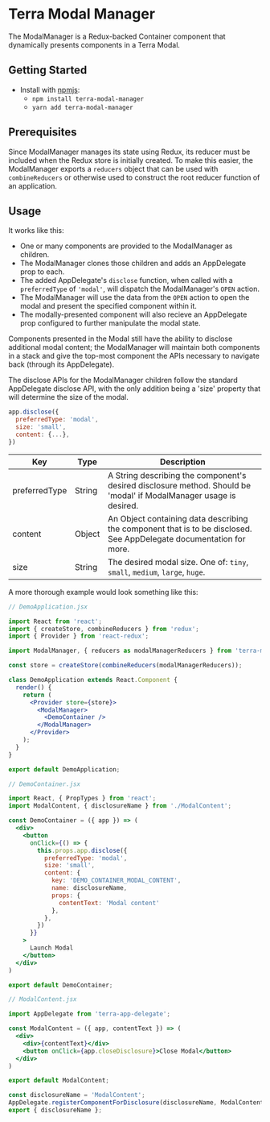 # Terra Modal Manager

The ModalManager is a Redux-backed Container component that dynamically presents components in a Terra Modal.

## Getting Started

- Install with [npmjs](https://www.npmjs.com):
  - `npm install terra-modal-manager`
  - `yarn add terra-modal-manager`

## Prerequisites

Since ModalManager manages its state using Redux, its reducer must be included when the Redux store is initially created. To make
this easier, the ModalManager exports a `reducers` object that can be used with `combineReducers` or otherwise used to
construct the root reducer function of an application.

## Usage

It works like this:
* One or many components are provided to the ModalManager as children.
* The ModalManager clones those children and adds an AppDelegate prop to each.
* The added AppDelegate's `disclose` function, when called with a `preferredType` of `'modal'`, will dispatch the ModalManager's `OPEN` action.
* The ModalManager will use the data from the `OPEN` action to open the modal and present the specified component within it.
* The modally-presented component will also recieve an AppDelegate prop configured to further manipulate the modal state.

Components presented in the Modal still have the ability to disclose additional modal content; the ModalManager will maintain both components
in a stack and give the top-most component the APIs necessary to navigate back (through its AppDelegate).

The disclose APIs for the ModalManager children follow the standard AppDelegate disclose API, with the only addition being a 'size' property that
will determine the size of the modal.

```jsx
app.disclose({
  preferredType: 'modal',
  size: 'small',
  content: {...},
})
```

|Key|Type|Description|
|---|---|---|
|preferredType|String|A String describing the component's desired disclosure method. Should be 'modal' if ModalManager usage is desired.|
|content|Object|An Object containing data describing the component that is to be disclosed. See AppDelegate documentation for more.|
|size|String|The desired modal size. One of: `tiny`, `small`, `medium`, `large`, `huge`.|

A more thorough example would look something like this:

```jsx
// DemoApplication.jsx

import React from 'react';
import { createStore, combineReducers } from 'redux';
import { Provider } from 'react-redux';

import ModalManager, { reducers as modalManagerReducers } from 'terra-modal-manager';

const store = createStore(combineReducers(modalManagerReducers));

class DemoApplication extends React.Component {
  render() {
    return (
      <Provider store={store}>
        <ModalManager>
          <DemoContainer />
        </ModalManager>
      </Provider>
    );
  }
}

export default DemoApplication;
```

```jsx
// DemoContainer.jsx

import React, { PropTypes } from 'react';
import ModalContent, { disclosureName } from './ModalContent';

const DemoContainer = ({ app }) => (
  <div>
    <button
      onClick={() => {
        this.props.app.disclose({
          preferredType: 'modal',
          size: 'small',
          content: {
            key: 'DEMO_CONTAINER_MODAL_CONTENT',
            name: disclosureName,
            props: {
              contentText: 'Modal content'
            },
          },
        })
      }}
    >
      Launch Modal
    </button>
  </div>
)

export default DemoContainer;
```

```jsx
// ModalContent.jsx

import AppDelegate from 'terra-app-delegate';

const ModalContent = ({ app, contentText }) => (
  <div>
    <div>{contentText}</div>
    <button onClick={app.closeDisclosure}>Close Modal</button>
  </div>
)

export default ModalContent;

const disclosureName = 'ModalContent';
AppDelegate.registerComponentForDisclosure(disclosureName, ModalContent);
export { disclosureName };
```
